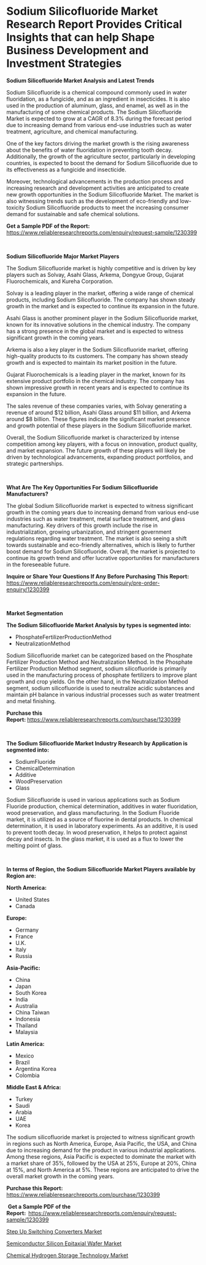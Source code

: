 <p><h1>Sodium Silicofluoride Market Research Report Provides Critical Insights that can help Shape Business Development and Investment Strategies</h1></p><p><strong>Sodium Silicofluoride Market Analysis and Latest Trends</strong></p>
<p><p>Sodium Silicofluoride is a chemical compound commonly used in water fluoridation, as a fungicide, and as an ingredient in insecticides. It is also used in the production of aluminum, glass, and enamel, as well as in the manufacturing of some chemical products. The Sodium Silicofluoride Market is expected to grow at a CAGR of 8.3% during the forecast period due to increasing demand from various end-use industries such as water treatment, agriculture, and chemical manufacturing. </p><p>One of the key factors driving the market growth is the rising awareness about the benefits of water fluoridation in preventing tooth decay. Additionally, the growth of the agriculture sector, particularly in developing countries, is expected to boost the demand for Sodium Silicofluoride due to its effectiveness as a fungicide and insecticide. </p><p>Moreover, technological advancements in the production process and increasing research and development activities are anticipated to create new growth opportunities in the Sodium Silicofluoride Market. The market is also witnessing trends such as the development of eco-friendly and low-toxicity Sodium Silicofluoride products to meet the increasing consumer demand for sustainable and safe chemical solutions.</p></p>
<p><strong>Get a Sample PDF of the Report:&nbsp;</strong> <a href="https://www.reliableresearchreports.com/enquiry/request-sample/1230399">https://www.reliableresearchreports.com/enquiry/request-sample/1230399</a></p>
<p>&nbsp;</p>
<p><strong>Sodium Silicofluoride Major Market Players</strong></p>
<p><p>The Sodium Silicofluoride market is highly competitive and is driven by key players such as Solvay, Asahi Glass, Arkema, Dongyue Group, Gujarat Fluorochemicals, and Kureha Corporation. </p><p>Solvay is a leading player in the market, offering a wide range of chemical products, including Sodium Silicofluoride. The company has shown steady growth in the market and is expected to continue its expansion in the future.</p><p>Asahi Glass is another prominent player in the Sodium Silicofluoride market, known for its innovative solutions in the chemical industry. The company has a strong presence in the global market and is expected to witness significant growth in the coming years.</p><p>Arkema is also a key player in the Sodium Silicofluoride market, offering high-quality products to its customers. The company has shown steady growth and is expected to maintain its market position in the future.</p><p>Gujarat Fluorochemicals is a leading player in the market, known for its extensive product portfolio in the chemical industry. The company has shown impressive growth in recent years and is expected to continue its expansion in the future.</p><p>The sales revenue of these companies varies, with Solvay generating a revenue of around $12 billion, Asahi Glass around $11 billion, and Arkema around $8 billion. These figures indicate the significant market presence and growth potential of these players in the Sodium Silicofluoride market. </p><p>Overall, the Sodium Silicofluoride market is characterized by intense competition among key players, with a focus on innovation, product quality, and market expansion. The future growth of these players will likely be driven by technological advancements, expanding product portfolios, and strategic partnerships.</p></p>
<p>&nbsp;</p>
<p><strong>What Are The Key Opportunities For Sodium Silicofluoride Manufacturers?</strong></p>
<p><p>The global Sodium Silicofluoride market is expected to witness significant growth in the coming years due to increasing demand from various end-use industries such as water treatment, metal surface treatment, and glass manufacturing. Key drivers of this growth include the rise in industrialization, growing urbanization, and stringent government regulations regarding water treatment. The market is also seeing a shift towards sustainable and eco-friendly alternatives, which is likely to further boost demand for Sodium Silicofluoride. Overall, the market is projected to continue its growth trend and offer lucrative opportunities for manufacturers in the foreseeable future.</p></p>
<p><strong>Inquire or Share Your Questions If Any Before Purchasing This Report:</strong> <a href="https://www.reliableresearchreports.com/enquiry/pre-order-enquiry/1230399">https://www.reliableresearchreports.com/enquiry/pre-order-enquiry/1230399</a></p>
<p>&nbsp;</p>
<p><strong>Market Segmentation</strong></p>
<p><strong>The Sodium Silicofluoride Market Analysis by types is segmented into:</strong></p>
<p><ul><li>PhosphateFertilizerProductionMethod</li><li>NeutralizationMethod</li></ul></p>
<p><p>Sodium Silicofluoride market can be categorized based on the Phosphate Fertilizer Production Method and Neutralization Method. In the Phosphate Fertilizer Production Method segment, sodium silicofluoride is primarily used in the manufacturing process of phosphate fertilizers to improve plant growth and crop yields. On the other hand, in the Neutralization Method segment, sodium silicofluoride is used to neutralize acidic substances and maintain pH balance in various industrial processes such as water treatment and metal finishing.</p></p>
<p><strong>Purchase this Report:&nbsp;</strong><a href="https://www.reliableresearchreports.com/purchase/1230399">https://www.reliableresearchreports.com/purchase/1230399</a></p>
<p>&nbsp;</p>
<p><strong>The Sodium Silicofluoride Market Industry Research by Application is segmented into:</strong></p>
<p><ul><li>SodiumFluoride</li><li>ChemicalDetermination</li><li>Additive</li><li>WoodPreservation</li><li>Glass</li></ul></p>
<p><p>Sodium Silicofluoride is used in various applications such as Sodium Fluoride production, chemical determination, additives in water fluoridation, wood preservation, and glass manufacturing. In the Sodium Fluoride market, it is utilized as a source of fluorine in dental products. In chemical determination, it is used in laboratory experiments. As an additive, it is used to prevent tooth decay. In wood preservation, it helps to protect against decay and insects. In the glass market, it is used as a flux to lower the melting point of glass.</p></p>
<p>&nbsp;</p>
<p><strong>In terms of Region, the Sodium Silicofluoride Market Players available by Region are:</strong></p>
<p>
    <p> <strong> North America: </strong>
        <ul>
            <li>United States</li>
            <li>Canada</li>
        </ul>
        </p> 
    <p> <strong> Europe: </strong>
        <ul>
            <li>Germany</li>
            <li>France</li>
            <li>U.K.</li>
            <li>Italy</li>
            <li>Russia</li>
        </ul>
        </p> 
    <p> <strong> Asia-Pacific: </strong>
        <ul>
            <li>China</li>
            <li>Japan</li>
            <li>South Korea</li>
            <li>India</li>
            <li>Australia</li>
            <li>China Taiwan</li>
            <li>Indonesia</li>
            <li>Thailand</li>
            <li>Malaysia</li>
        </ul>
        </p> 
    <p> <strong> Latin America: </strong>
        <ul>
            <li>Mexico</li>
            <li>Brazil</li>
            <li>Argentina Korea</li>
            <li>Colombia</li>
        </ul>
        </p> 
    <p> <strong> Middle East & Africa: </strong>
        <ul>
            <li>Turkey</li>
            <li>Saudi</li>
            <li>Arabia</li>
            <li>UAE</li>
            <li>Korea</li>
        </ul>
    </p>
    </p>
<p><p>The sodium silicofluoride market is projected to witness significant growth in regions such as North America, Europe, Asia Pacific, the USA, and China due to increasing demand for the product in various industrial applications. Among these regions, Asia Pacific is expected to dominate the market with a market share of 35%, followed by the USA at 25%, Europe at 20%, China at 15%, and North America at 5%. These regions are anticipated to drive the overall market growth in the coming years.</p></p>
<p><strong>Purchase this Report: </strong><a href="https://www.reliableresearchreports.com/purchase/1230399">https://www.reliableresearchreports.com/purchase/1230399</a></p>
<p>&nbsp;<strong>Get a Sample PDF of the Report:&nbsp;&nbsp;</strong><a href="https://www.reliableresearchreports.com/enquiry/request-sample/1230399">https://www.reliableresearchreports.com/enquiry/request-sample/1230399</a></p>
<p><strong></strong></p>
<p><p><a href="https://view.publitas.com/reportprime-1/step-up-switching-converters-market-size-reflecting-a-forecast-till-2030-market-by-type-by-application-and-by-geography/">Step Up Switching Converters Market</a></p><p><a href="https://view.publitas.com/reportprime-1/semiconductor-silicon-epitaxial-wafer-market-size-focuses-on-market-dynamics-in-depth-analysis-and-future-projections-of-its-market-forecasted-for-period-from-2023-to-2030/">Semiconductor Silicon Epitaxial Wafer Market</a></p><p><a href="https://view.publitas.com/reportprime-1/chemical-hydrogen-storage-technology-market-size-focuses-on-market-dynamics-in-depth-analysis-and-future-projections-of-its-market-forecasted-for-period-from-2023-to-2030/">Chemical Hydrogen Storage Technology Market</a></p></p>